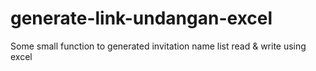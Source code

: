 # generate-link-undangan-excel
Some small function to generated invitation name list read &amp; write using excel
